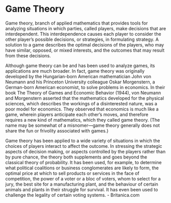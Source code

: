 # Game Theory
Game theory, branch of applied mathematics that provides tools for analyzing situations in which parties, called players, make decisions that are interdependent. This interdependence causes each player to consider the other player’s possible decisions, or strategies, in formulating strategy. A solution to a game describes the optimal decisions of the players, who may have similar, opposed, or mixed interests, and the outcomes that may result from these decisions.

Although game theory can be and has been used to analyze  games, its applications are much broader. In fact, game theory was originally developed by the Hungarian-born American mathematician John von Neumann and his Princeton University colleague Oskar Morgenstern, a German-born American economist, to solve problems in economics. In their book The Theory of Games and Economic Behavior (1944), von Neumann and Morgenstern asserted that the mathematics developed for the physical sciences, which describes the workings of a disinterested nature, was a poor model for economics. They observed that economics is much like a game, wherein players anticipate each other’s moves, and therefore requires a new kind of mathematics, which they called game theory. (The name may be somewhat of a misnomer—game theory generally does not share the fun or frivolity associated with games.)

Game theory has been applied to a wide variety of situations in which the choices of players interact to affect the outcome. In stressing the strategic aspects of decision making, or aspects controlled by the players rather than by pure chance, the theory both supplements and goes beyond the classical theory of probability. It has been used, for example, to determine what political coalitions or business conglomerates are likely to form, the optimal price at which to sell products or services in the face of competition, the power of a voter or a bloc of voters, whom to select for a jury, the best site for a manufacturing plant, and the behaviour of certain animals and plants in their struggle for survival. It has even been used to challenge the legality of certain voting systems. - Britanica.com
